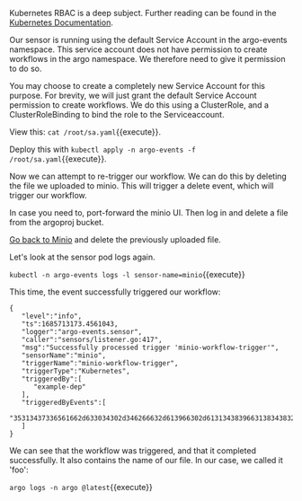 Kubernetes RBAC is a deep subject. Further reading can be found in the [Kubernetes Documentation](https://kubernetes.io/docs/reference/access-authn-authz/rbac/).

Our sensor is running using the default Service Account in the argo-events namespace. This service account does not have permission to create workflows in the argo namespace. We therefore need to give it permission to do so.

You may choose to create a completely new Service Account for this purpose. For brevity, we will just grant the default Service Account permission to create workflows. We do this using a ClusterRole, and a ClusterRoleBinding to bind the role to the Serviceaccount.

View this: `cat /root/sa.yaml`{{execute}}.

Deploy this with `kubectl apply -n argo-events -f /root/sa.yaml`{{execute}}.


Now we can attempt to re-trigger our workflow. We can do this by deleting the file we uploaded to minio. This will trigger a delete event, which will trigger our workflow.

In case you need to, port-forward the minio UI. Then log in and delete a file from the argoproj bucket.

<!-- markdown-link-check-disable-next-line -->
[Go back to Minio]({{TRAFFIC_HOST1_9001}}) and delete the previously uploaded file.


Let's look at the sensor pod logs again.

`kubectl -n argo-events logs -l sensor-name=minio`{{execute}}

This time, the event successfully triggered our workflow:

```
{
   "level":"info",
   "ts":1685713173.4561043,
   "logger":"argo-events.sensor",
   "caller":"sensors/listener.go:417",
   "msg":"Successfully processed trigger 'minio-workflow-trigger'",
   "sensorName":"minio",
   "triggerName":"minio-workflow-trigger",
   "triggerType":"Kubernetes",
   "triggeredBy":[
      "example-dep"
   ],
   "triggeredByEvents":[
      "35313437336561662d633034302d346266632d613966302d613134383966313834383230"
   ]
}
```

We can see that the workflow was triggered, and that it completed successfully. It also contains the name of our file. In our case, we called it 'foo':

`argo logs -n argo @latest`{{execute}}

